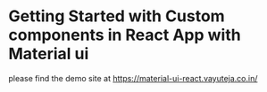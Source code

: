 # Getting Started with Custom components in React App with Material ui


please find the demo site at
https://material-ui-react.vayuteja.co.in/
